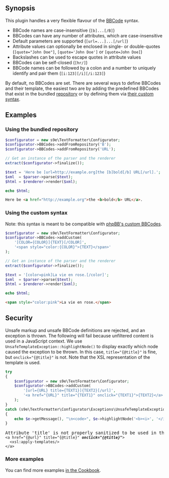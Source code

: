 ## Synopsis

This plugin handles a very flexible flavour of the [BBCode](http://en.wikipedia.org/wiki/BBCode) syntax.

 * BBCode names are case-insensitive (`[b]...[/B]`)
 * BBCodes can have any number of attributes, which are case-insensitive
 * Default parameters are supported (`[url=...]...[/url]`)
 * Attribute values can optionally be enclosed in single- or double-quotes (`[quote="John Doe"]`, `[quote='John Doe']` or `[quote=John Doe]`)
 * Backslashes can be used to escape quotes in attribute values
 * BBCodes can be self-closed (`[hr/]`)
 * BBCode names can be followed by a colon and a number to uniquely identify and pair them (`[i:123][/i][/i:123]`)

By default, no BBCodes are set. There are several ways to define BBCodes and their template, the easiest two are by adding the predefined BBCodes that exist in the bundled [repository](https://github.com/s9e/TextFormatter/blob/master/src/Plugins/BBCodes/Configurator/repository.xml) or by defining them via [their custom syntax](https://github.com/s9e/TextFormatter/blob/master/docs/BBCodeMonkey.md).

## Examples

### Using the bundled repository

```php
$configurator = new s9e\TextFormatter\Configurator;
$configurator->BBCodes->addFromRepository('B');
$configurator->BBCodes->addFromRepository('URL');

// Get an instance of the parser and the renderer
extract($configurator->finalize());

$text = 'Here be [url=http://example.org]the [b]bold[/b] URL[/url].';
$xml  = $parser->parse($text);
$html = $renderer->render($xml);

echo $html;
```
```html
Here be <a href="http://example.org">the <b>bold</b> URL</a>.
```

### Using the custom syntax

Note: this syntax is meant to be compatible with [phpBB's custom BBCodes](https://www.phpbb.com/customise/db/custom_bbcodes-26/).

```php
$configurator = new s9e\TextFormatter\Configurator;
$configurator->BBCodes->addCustom(
	'[COLOR={COLOR}]{TEXT}[/COLOR]',
	'<span style="color:{COLOR}">{TEXT}</span>'
);

// Get an instance of the parser and the renderer
extract($configurator->finalize());

$text = '[color=pink]La vie en rose.[/color]';
$xml  = $parser->parse($text);
$html = $renderer->render($xml);

echo $html;
```
```html
<span style="color:pink">La vie en rose.</span>
```

## Security

Unsafe markup and unsafe BBCode definitions are rejected, and an exception is thrown. The following will fail because unfiltered content is used in a JavaScript context. We use `UnsafeTemplateException::highlightNode()` to display exactly which node caused the exception to be thrown. In this case, `title="{@title}"` is fine, but `onclick="{@title}"` is not. Note that the XSL representation of the template is used.

```php
try
{
	$configurator = new s9e\TextFormatter\Configurator;
	$configurator->BBCodes->addCustom(
		'[url={URL} title={TEXT1}]{TEXT2}[/url]',
		'<a href="{URL}" title="{TEXT1}" onclick="{TEXT1}">{TEXT2}</a>'
	);
}
catch (s9e\TextFormatter\Configurator\Exceptions\UnsafeTemplateException $e)
{
	echo $e->getMessage(), "\n<code>", $e->highlightNode('<b><i>', '</i></b>'), "</code>";
}
```
<pre>
Attribute 'title' is not properly sanitized to be used in this context
<code>&lt;a href=&quot;{@url}&quot; title=&quot;{@title}&quot; <b><i>onclick=&quot;{@title}&quot;</i></b>&gt;
  &lt;xsl:apply-templates/&gt;
&lt;/a&gt;</code>
</pre>

### More examples

You can find more examples [in the Cookbook](https://github.com/s9e/TextFormatter/tree/master/docs/Cookbook#plugins).
